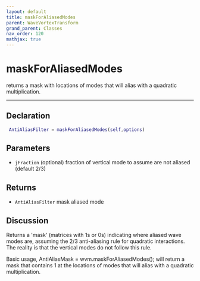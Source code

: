 ```yaml
---
layout: default
title: maskForAliasedModes
parent: WaveVortexTransform
grand_parent: Classes
nav_order: 120
mathjax: true
---
```


#  maskForAliasedModes

returns a mask with locations of modes that will alias with a quadratic multiplication.


---

## Declaration
```matlab
 AntiAliasFilter = maskForAliasedModes(self,options)
```
## Parameters
+ `jFraction`  (optional) fraction of vertical mode to assume are not aliased (default 2/3)

## Returns
+ `AntiAliasFilter`  mask aliased mode

## Discussion

  Returns a 'mask' (matrices with 1s or 0s) indicating where aliased wave
  modes are, assuming the 2/3 anti-aliasing rule for quadratic
  interactions. The reality is that the vertical modes do not follow this
  rule.
 
  Basic usage,
  AntiAliasMask = wvm.maskForAliasedModes();
  will return a mask that contains 1 at the locations of modes that will
  alias with a quadratic multiplication.
 
        
